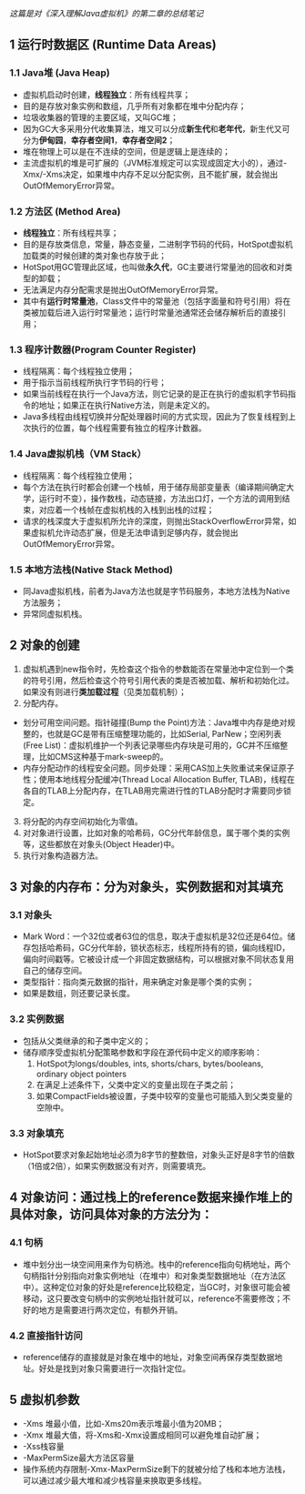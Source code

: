 <!--
.. title: Java动态内存分配
.. slug: dynamic-memory-allocation
.. date: 2015/11/26 15:40:00
.. tags: Java, JVM
.. link:
.. description:
.. type: text
-->

*这篇是对《深入理解Java虚拟机》的第二章的总结笔记*
## 1 运行时数据区 (Runtime Data Areas)
### 1.1 Java堆  (Java Heap)
* 虚拟机启动时创建，**线程独立**：所有线程共享；
* 目的是存放对象实例和数组，几乎所有对象都在堆中分配内存；
* 垃圾收集器的管理的主要区域，又叫GC堆；
* 因为GC大多采用分代收集算法，堆又可以分成**新生代**和**老年代**，新生代又可分为**伊甸园**，**幸存者空间1**，**幸存者空间2**；
* 堆在物理上可以是在不连续的空间，但是逻辑上是连续的；
* 主流虚拟机的堆是可扩展的（JVM标准规定可以实现成固定大小的），通过-Xmx/-Xms决定，如果堆中内存不足以分配实例，且不能扩展，就会抛出OutOfMemoryError异常。
### 1.2 方法区 (Method Area)
* **线程独立**：所有线程共享；
* 目的是存放类信息，常量，静态变量，二进制字节码的代码，HotSpot虚拟机加载类的时候创建的类对象也存放于此；
* HotSpot用GC管理此区域，也叫做**永久代**，GC主要进行常量池的回收和对类型的卸载；
* 无法满足内存分配需求是抛出OutOfMemoryError异常。
* 其中有**运行时常量池**，Class文件中的常量池（包括字面量和符号引用）将在类被加载后进入运行时常量池；运行时常量池通常还会储存解析后的直接引用；
### 1.3 程序计数器(Program Counter Register)
* 线程隔离：每个线程独立使用；
* 用于指示当前线程所执行字节码的行号；
* 如果当前线程在执行一个Java方法，则它记录的是正在执行的虚拟机字节码指令的地址；如果正在执行Native方法，则是未定义的。
* Java多线程由线程切换并分配处理器时间的方式实现，因此为了恢复线程到上次执行的位置，每个线程需要有独立的程序计数器。
### 1.4 Java虚拟机栈（VM Stack）
* 线程隔离：每个线程独立使用；
* 每个方法在执行时都会创建一个栈帧，用于储存局部变量表（编译期间确定大学，运行时不变），操作数栈，动态链接，方法出口灯，一个方法的调用到结束，对应着一个栈帧在虚拟机栈的入栈到出栈的过程；
* 请求的栈深度大于虚拟机所允许的深度，则抛出StackOverflowError异常，如果虚拟机允许动态扩展，但是无法申请到足够内存，就会抛出OutOfMemoryError异常。
### 1.5 本地方法栈(Native Stack Method)
* 同Java虚拟机栈，前者为Java方法也就是字节码服务，本地方法栈为Native方法服务；
* 异常同虚拟机栈。

## 2 对象的创建
1. 虚拟机遇到new指令时，先检查这个指令的参数能否在常量池中定位到一个类的符号引用，然后检查这个符号引用代表的类是否被加载、解析和初始化过。如果没有则进行**类加载过程**（见类加载机制）；
2. 分配内存。
  * 划分可用空间问题。指针碰撞(Bump the Point)方法：Java堆中内存是绝对规整的，也就是GC是带有压缩整理功能的，比如Serial, ParNew；空闲列表(Free List)：虚拟机维护一个列表记录哪些内存块是可用的，GC并不压缩整理，比如CMS这种基于mark-sweep的。
  * 内存分配动作的线程安全问题。同步处理：采用CAS加上失败重试来保证原子性；使用本地线程分配缓冲(Thread Local Allocation Buffer, TLAB)，线程在各自的TLAB上分配内存，在TLAB用完需进行性的TLAB分配时才需要同步锁定。
3. 将分配的内存空间初始化为零值。
4. 对对象进行设置，比如对象的哈希码，GC分代年龄信息，属于哪个类的实例等，这些都放在对象头(Object Header)中。
5. 执行<init>对象构造器方法。

## 3 对象的内存布：分为对象头，实例数据和对其填充
### 3.1 对象头
* Mark Word：一个32位或者63位的信息，取决于虚拟机是32位还是64位。储存包括哈希码，GC分代年龄，锁状态标志，线程所持有的锁，偏向线程ID，偏向时间戳等。它被设计成一个非固定数据结构，可以根据对象不同状态复用自己的储存空间。
* 类型指针：指向类元数据的指针，用来确定对象是哪个类的实例；
* 如果是数组，则还要记录长度。
### 3.2 实例数据
* 包括从父类继承的和子类中定义的；
* 储存顺序受虚拟机分配策略参数和字段在源代码中定义的顺序影响：
  1. HotSpot为longs/doubles, ints, shorts/chars, bytes/booleans, ordinary object pointers
  2. 在满足上述条件下，父类中定义的变量出现在子类之前；
  3. 如果CompactFields被设置，子类中较窄的变量也可能插入到父类变量的空隙中。
### 3.3 对象填充
* HotSpot要求对象起始地址必须为8字节的整数倍，对象头正好是8字节的倍数（1倍或2倍），如果实例数据没有对齐，则需要填充。

## 4 对象访问：通过栈上的reference数据来操作堆上的具体对象，访问具体对象的方法分为：
### 4.1 句柄
* 堆中划分出一块空间用来作为句柄池。栈中的reference指向句柄地址，两个句柄指针分别指向对象实例地址（在堆中）和对象类型数据地址（在方法区中）。这种定位对象的好处是reference比较稳定，当GC时，对象很可能会被移动，这只要改变句柄中的实例地址指针就可以，reference不需要修改；不好的地方是需要进行两次定位，有额外开销。
### 4.2 直接指针访问
* reference储存的直接就是对象在堆中的地址，对象空间再保存类型数据地址。好处是找到对象只需要进行一次指针定位。

## 5 虚拟机参数
* -Xms 堆最小值，比如-Xms20m表示堆最小值为20MB；
* -Xmx 堆最大值，将-Xms和-Xmx设置成相同可以避免堆自动扩展；
* -Xss栈容量
* -MaxPermSize最大方法区容量
* 操作系统内存限制-Xmx-MaxPermSize剩下的就被分给了栈和本地方法栈，可以通过减少最大堆和减少栈容量来换取更多线程。